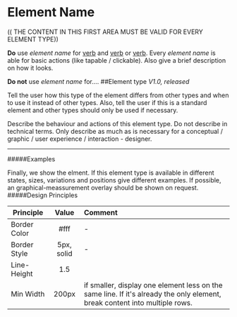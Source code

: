 # Element Name
(( THE CONTENT IN THIS FIRST AREA MUST BE VALID FOR EVERY ELEMENT TYPE))

**Do** use *element name* for [verb](#) and [verb](#) or [verb](#). Every *element name* is able for basic actions (like tapable / clickable). Also give a brief description on how it looks.

**Do not** use *element name* for....
##Element type
*V1.0, released*

Tell the user how this type of the element differs from other types and when to use it instead of other types. Also, tell the user if this is a standard element and other types should only be used if necessary.

Describe the behaviour and actions of this element type. Do not describe in technical terms. Only describe as much as is necessary for a conceptual / graphic / user experience / interaction - designer.

---
#####Examples
 
Finally, we show the elment. If this element type is available in different states, sizes, variations and positions give different examples. If possible, an graphical-meassurement overlay should be shown on request.
#####Design Principles

| Principle     | Value           | Comment  |
| ------------- |:-------------:  | :--------|
| Border Color  |   #fff          |     -    |
| Border Style  | 5px, solid      | -        |
| Line-Height   | 1.5             |          |
| Min Width     | 200px           | if smaller, display one element less on the same line. If it's already the only element, break content into multiple rows.|

<!-- Copyright AXA Versicherungen AG 2015 -->
